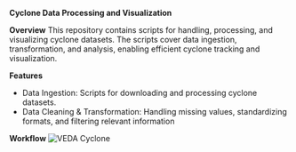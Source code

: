 **Cyclone Data Processing and Visualization**

**Overview**
This repository contains scripts for handling, processing, and visualizing cyclone datasets. The scripts cover data ingestion, transformation, and analysis, enabling efficient cyclone tracking and visualization.

**Features**
- Data Ingestion: Scripts for downloading and processing cyclone datasets.
- Data Cleaning & Transformation: Handling missing values, standardizing formats, and filtering relevant information

**Workflow**
![VEDA Cyclone](https://github.com/user-attachments/assets/3e9f5e3f-9d29-4b20-8d87-30c0002c46a1)
